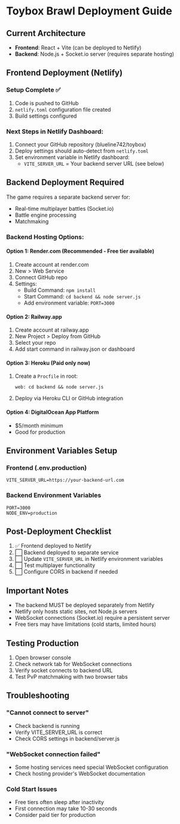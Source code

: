 # Toybox Brawl Deployment Guide

## Current Architecture
- **Frontend**: React + Vite (can be deployed to Netlify)
- **Backend**: Node.js + Socket.io server (requires separate hosting)

## Frontend Deployment (Netlify)

### Setup Complete ✅
1. Code is pushed to GitHub
2. `netlify.toml` configuration file created
3. Build settings configured

### Next Steps in Netlify Dashboard:
1. Connect your GitHub repository (blueline742/toybox)
2. Deploy settings should auto-detect from `netlify.toml`
3. Set environment variable in Netlify dashboard:
   - `VITE_SERVER_URL` = Your backend server URL (see below)

## Backend Deployment Required

The game requires a separate backend server for:
- Real-time multiplayer battles (Socket.io)
- Battle engine processing
- Matchmaking

### Backend Hosting Options:

#### Option 1: Render.com (Recommended - Free tier available)
1. Create account at render.com
2. New > Web Service
3. Connect GitHub repo
4. Settings:
   - Build Command: `npm install`
   - Start Command: `cd backend && node server.js`
   - Add environment variable: `PORT=3000`

#### Option 2: Railway.app
1. Create account at railway.app
2. New Project > Deploy from GitHub
3. Select your repo
4. Add start command in railway.json or dashboard

#### Option 3: Heroku (Paid only now)
1. Create a `Procfile` in root:
   ```
   web: cd backend && node server.js
   ```
2. Deploy via Heroku CLI or GitHub integration

#### Option 4: DigitalOcean App Platform
- $5/month minimum
- Good for production

## Environment Variables Setup

### Frontend (.env.production)
```
VITE_SERVER_URL=https://your-backend-url.com
```

### Backend Environment Variables
```
PORT=3000
NODE_ENV=production
```

## Post-Deployment Checklist

1. ✅ Frontend deployed to Netlify
2. ⬜ Backend deployed to separate service
3. ⬜ Update `VITE_SERVER_URL` in Netlify environment variables
4. ⬜ Test multiplayer functionality
5. ⬜ Configure CORS in backend if needed

## Important Notes

- The backend MUST be deployed separately from Netlify
- Netlify only hosts static sites, not Node.js servers
- WebSocket connections (Socket.io) require a persistent server
- Free tiers may have limitations (cold starts, limited hours)

## Testing Production

1. Open browser console
2. Check network tab for WebSocket connections
3. Verify socket connects to backend URL
4. Test PvP matchmaking with two browser tabs

## Troubleshooting

### "Cannot connect to server"
- Check backend is running
- Verify VITE_SERVER_URL is correct
- Check CORS settings in backend/server.js

### "WebSocket connection failed"
- Some hosting services need special WebSocket configuration
- Check hosting provider's WebSocket documentation

### Cold Start Issues
- Free tiers often sleep after inactivity
- First connection may take 10-30 seconds
- Consider paid tier for production